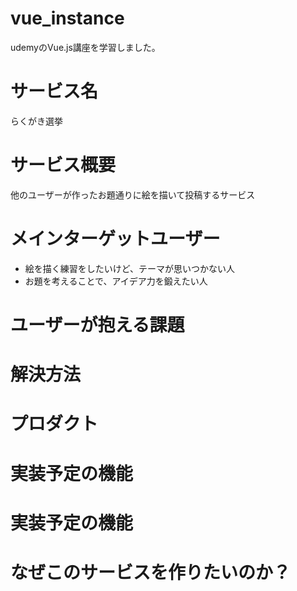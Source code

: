 # vue_instance
udemyのVue.js講座を学習しました。
# サービス名
らくがき選挙
# サービス概要
他のユーザーが作ったお題通りに絵を描いて投稿するサービス
# メインターゲットユーザー
- 絵を描く練習をしたいけど、テーマが思いつかない人
- お題を考えることで、アイデア力を鍛えたい人
# ユーザーが抱える課題
# 解決方法
# プロダクト
# 実装予定の機能
# 実装予定の機能
# なぜこのサービスを作りたいのか？

